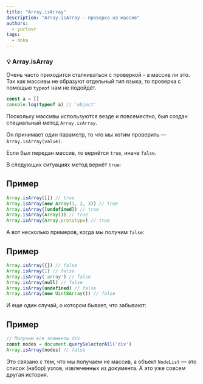 ```yaml
---
title: "Array.isArray"
description: "Array.isArray — проверка на массив"
authors:
  - yurlovr
tags:
  - doka
---
```


### 💡 Array.isArray

Очень часто приходится сталкиваться с проверкой - а массив ли это. Так как массивы не образуют отдельный тип языка, то проверка с помощью `typeof` нам не подойдёт.

```js
const a = []
console.log(typeof a) // 'object'
```

Поскольку массивы используются везде и повсеместно, был создан специальный метод
`Array.isArray`.

Он принимает один параметр, то что мы хотим проверить — `Array.isArray(value)`.

Если был передан массив, то вернётся `true`, иначе `false`.

В следующих ситуациях метод вернёт `true`:

## Пример
```js
Array.isArray([]) // true
Array.isArray(new Array(1, 2, 3)) // true
Array.isArray([undefined]) // true
Array.isArray(Array()) // true
Array.isArray(Array.prototype) // true
```
А вот несколько примеров, когда мы получим `false`:

## Пример
```js
Array.isArray({}) // false
Array.isArray(1) // false
Array.isArray('array') // false
Array.isArray(null) // false
Array.isArray(undefined) // false
Array.isArray(new Uint8Array()) // false
```

И еще один случай, о котором бывает, что забывают:
## Пример
```js
// Получим все элементы div
const nodes = document.querySelectorAll('div')
Array.isArray(nodes) // false
```
Это связано с тем, что мы получаем не массив, а объект `NodeList` — это список (набор) узлов, извлеченных из документа.
А это уже совсем другая история.